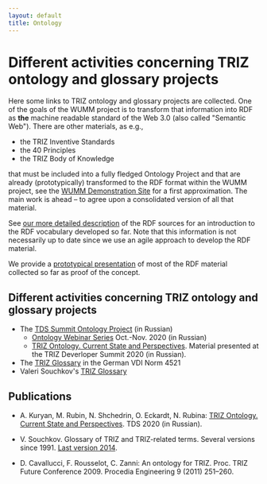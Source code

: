 ```yaml
---
layout: default
title: Ontology
---
```


# Different activities concerning TRIZ ontology and glossary projects

Here some links to TRIZ ontology and glossary projects are collected. One of
the goals of the WUMM project is to transform that information into RDF as
__the__ machine readable standard of the Web 3.0 (also called "Semantic Web").
There are other materials, as e.g.,
* the TRIZ Inventive Standards
* the 40 Principles
* the TRIZ Body of Knowledge

that must be included into a fully fledged Ontology Project and that are
already (prototypically) transformed to the RDF format within the WUMM
project, see the [WUMM Demonstration
Site](http://wumm.uni-leipzig.de/index.php) for a first approximation.  The
main work is ahead &ndash; to agree upon a consolidated version of all that
material.

See [our more detailed description](OntologyDetails "wikilink") of the RDF
sources for an introduction to the RDF vocabulary developed so far.  Note that
this information is not necessarily up to date since we use an agile approach
to develop the RDF material.

We provide a [prototypical presentation](http://wumm.uni-leipzig.de/index.php)
of most of the RDF material collected so far as proof of the concept. 

## Different activities concerning TRIZ ontology and glossary projects

* The [TDS Summit Ontology Project](https://triz-summit.ru/onto_triz/) (in
  Russian)
  * [Ontology Webinar Series](https://triz-summit.ru/confer/tds-2020/web/inf/)
    Oct.-Nov. 2020 (in Russian)
  * [TRIZ Ontology. Current State and
    Perspectives](Texts/Ontology-TDS2020.pdf). Material presented at the TRIZ
    Deverloper Summit 2020 (in Russian).
* The [TRIZ Glossary](http://wumm.uni-leipzig.de/glossary.php) in the German
  VDI Norm 4521
* Valeri Souchkov's [TRIZ
  Glossary](http://www.xtriz.com/publications/TRIZGlossaryVersion1_0.pdf)

## Publications

* A. Kuryan, M. Rubin, N. Shchedrin, O. Eckardt, N. Rubina: [TRIZ Ontology.
  Current State and Perspectives](Texts/Ontology-TDS2020.pdf). TDS 2020 (in
  Russian).
* V. Souchkov. Glossary of TRIZ and TRIZ-related terms. Several versions
  since 1991.  [Last version
  2014](http://www.xtriz.com/publications/TRIZGlossaryVersion1_0.pdf).

* D. Cavallucci, F. Rousselot, C. Zanni: An ontology for TRIZ. Proc. TRIZ
  Future Conference 2009. Procedia Engineering 9 (2011) 251–260.
